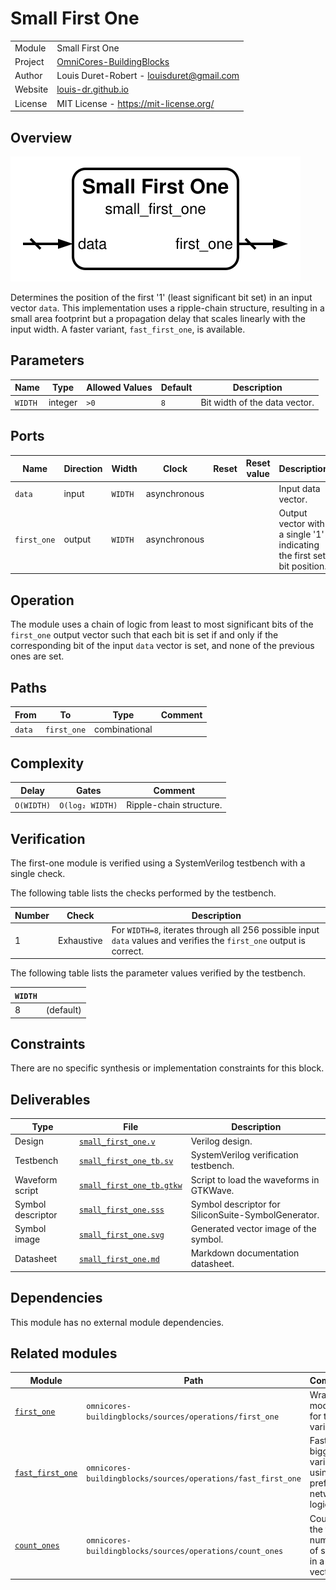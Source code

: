 # Small First One

|         |                                                                                  |
| ------- | -------------------------------------------------------------------------------- |
| Module  | Small First One                                                                  |
| Project | [OmniCores-BuildingBlocks](https://github.com/Louis-DR/OmniCores-BuildingBlocks) |
| Author  | Louis Duret-Robert - [louisduret@gmail.com](mailto:louisduret@gmail.com)         |
| Website | [louis-dr.github.io](https://louis-dr.github.io)                                 |
| License | MIT License - https://mit-license.org/                                           |

## Overview

![small_first_one](small_first_one.svg)

Determines the position of the first '1' (least significant bit set) in an input vector `data`. This implementation uses a ripple-chain structure, resulting in a small area footprint but a propagation delay that scales linearly with the input width. A faster variant, `fast_first_one`, is available.

## Parameters

| Name    | Type    | Allowed Values | Default | Description                   |
| ------- | ------- | -------------- | ------- | ----------------------------- |
| `WIDTH` | integer | `>0`           | `8`     | Bit width of the data vector. |

## Ports

| Name        | Direction | Width   | Clock        | Reset | Reset value | Description                                                            |
| ----------- | --------- | ------- | ------------ | ----- | ----------- | ---------------------------------------------------------------------- |
| `data`      | input     | `WIDTH` | asynchronous |       |             | Input data vector.                                                     |
| `first_one` | output    | `WIDTH` | asynchronous |       |             | Output vector with a single '1' indicating the first set bit position. |

## Operation

The module uses a chain of logic from least to most significant bits of the `first_one` output vector such that each bit is set if and only if the corresponding bit of the input `data` vector is set, and none of the previous ones are set.

## Paths

| From   | To          | Type          | Comment |
| ------ | ----------- | ------------- | ------- |
| `data` | `first_one` | combinational |         |

## Complexity

| Delay      | Gates           | Comment                 |
| ---------- | --------------- | ----------------------- |
| `O(WIDTH)` | `O(log₂ WIDTH)` | Ripple-chain structure. |

## Verification

The first-one module is verified using a SystemVerilog testbench with a single check.

The following table lists the checks performed by the testbench.

| Number | Check      | Description                                                                                                          |
| ------ | ---------- | -------------------------------------------------------------------------------------------------------------------- |
| 1      | Exhaustive | For `WIDTH=8`, iterates through all 256 possible input `data` values and verifies the `first_one` output is correct. |

The following table lists the parameter values verified by the testbench.

| `WIDTH` |           |
| ------- | --------- |
| 8       | (default) |

## Constraints

There are no specific synthesis or implementation constraints for this block.

## Deliverables

| Type              | File                                                 | Description                                         |
| ----------------- | ---------------------------------------------------- | --------------------------------------------------- |
| Design            | [`small_first_one.v`](small_first_one.v)             | Verilog design.                                     |
| Testbench         | [`small_first_one_tb.sv`](small_first_one_tb.sv)     | SystemVerilog verification testbench.               |
| Waveform script   | [`small_first_one_tb.gtkw`](small_first_one_tb.gtkw) | Script to load the waveforms in GTKWave.            |
| Symbol descriptor | [`small_first_one.sss`](small_first_one.sss)         | Symbol descriptor for SiliconSuite-SymbolGenerator. |
| Symbol image      | [`small_first_one.svg`](small_first_one.svg)         | Generated vector image of the symbol.               |
| Datasheet         | [`small_first_one.md`](small_first_one.md)           | Markdown documentation datasheet.                   |

## Dependencies

This module has no external module dependencies.

## Related modules

| Module                                                  | Path                                                         | Comment                                               |
| ------------------------------------------------------- | ------------------------------------------------------------ | ----------------------------------------------------- |
| [`first_one`](../first_one/first_one.md)                | `omnicores-buildingblocks/sources/operations/first_one`      | Wrapper module for the variants.                      |
| [`fast_first_one`](../fast_first_one/fast_first_one.md) | `omnicores-buildingblocks/sources/operations/fast_first_one` | Faster but bigger variant using prefix-network logic. |
| [`count_ones`](../count_ones/count_ones.md)             | `omnicores-buildingblocks/sources/operations/count_ones`     | Counts the total number of set bits in a vector.      |

